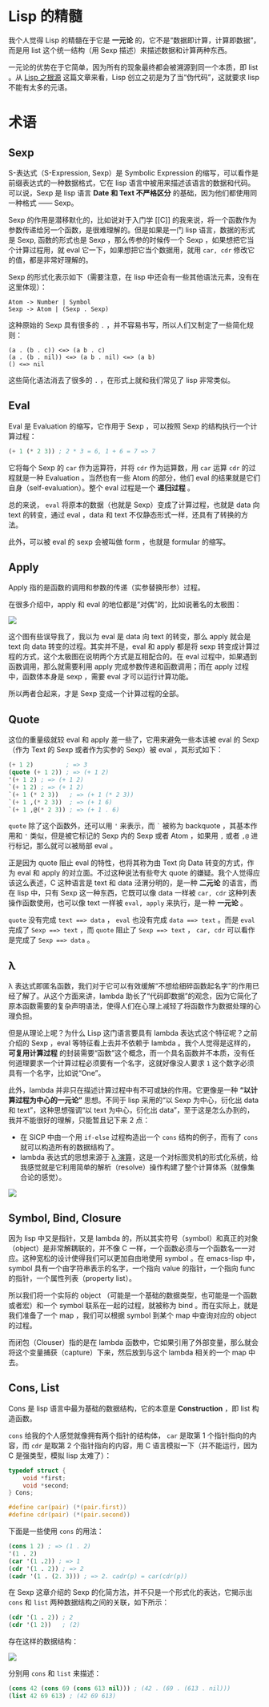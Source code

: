# Lisp 的精髓

我个人觉得 Lisp 的精髓在于它是 **一元论** 的，它不是“数据即计算，计算即数据”，而是用 list 这个统一结构（用 Sexp 描述）来描述数据和计算两种东西。

一元论的优势在于它简单，因为所有的现象最终都会被溯源到同一个本质，即 list 。从 [Lisp 之根源](http://daiyuwen.freeshell.org/gb/rol/roots_of_lisp.html) 这篇文章来看，Lisp 创立之初是为了当“伪代码”，这就要求 lisp 不能有太多的元语。

# 术语

## Sexp

S-表达式（S-Expression, Sexp）是 Symbolic Expression 的缩写，可以看作是前缀表达式的一种数据格式，它在 lisp 语言中被用来描述该语言的数据和代码。可以说，Sexp 是 lisp 语言 **Date 和 Text 不严格区分** 的基础，因为他们都使用同一种格式 —— Sexp。

Sexp 的作用是潜移默化的，比如说对于入门学 [[C]] 的我来说，将一个函数作为参数传递给另一个函数，是很难理解的。但是如果是一门 lisp 语言，数据的形式是 Sexp, 函数的形式也是 Sexp ，那么传参的时候传一个 Sexp ，如果想把它当个计算过程用，就 eval 它一下，如果想把它当个数据用，就用 `car, cdr` 修改它的值，都是非常好理解的。

Sexp 的形式化表示如下（需要注意，在 lisp 中还会有一些其他语法元素，没有在这里体现）：

``` text-mode
Atom -> Number | Symbol
Sexp -> Atom | (Sexp . Sexp)
```

这种原始的 Sexp 具有很多的 `.` ，并不容易书写，所以人们又制定了一些简化规则：

``` text-mode
(a . (b . c)) <=> (a b . c)
(a . (b . nil)) <=> (a b . nil) <=> (a b)
() <=> nil
```

这些简化语法消去了很多的 `.` ，在形式上就和我们常见了 lisp 非常类似。

## Eval

Eval 是 Evaluation 的缩写，它作用于 Sexp ，可以按照 Sexp 的结构执行一个计算过程：

``` commonlisp
(+ 1 (* 2 3)) ; 2 * 3 = 6, 1 + 6 = 7 => 7
```

它将每个 Sexp 的 `car` 作为运算符，并将 `cdr` 作为运算数，用 `car` 运算 `cdr` 的过程就是一种 Evaluation 。当然也有一些 Atom 的部分，他们 eval 的结果就是它们自身（self-evaluation）。整个 eval 过程是一个 **递归过程** 。

总的来说， `eval` 将原本的数据（也就是 Sexp）变成了计算过程，也就是 data 向 text 的转变，通过 eval ，data 和 text 不仅静态形式一样，还具有了转换的方法。

此外，可以被 eval 的 sexp 会被叫做 form ，也就是 formular 的缩写。

## Apply

Apply 指的是函数的调用和参数的传递（实参替换形参）过程。

在很多介绍中，apply 和 eval 的地位都是“对偶”的，比如说著名的太极图：

![](img/2024-04-19_15-38-49_screenshot.png)

这个图有些误导我了，我以为 eval 是 data 向 text 的转变，那么 apply 就会是 text 向 data 转变的过程。其实并不是，eval 和 apply 都是将 sexp 转变成计算过程的方式，这个太极图在说明两个方式是互相配合的。在 eval 过程中，如果遇到函数调用，那么就需要利用 apply 完成参数传递和函数调用；而在 apply 过程中，函数体本身是 sexp ，需要 eval 才可以运行计算功能。

所以两者合起来，才是 Sexp 变成一个计算过程的全部。

## Quote

这位的重量级就较 eval 和 apply 差一些了，它用来避免一些本该被 eval 的 Sexp （作为 Text 的 Sexp 或者作为实参的 Sexp）被 eval ，其形式如下：

``` commonlisp
(+ 1 2)         ; => 3
(quote (+ 1 2)) ; => (+ 1 2)
'(+ 1 2) ; => (+ 1 2)
`(+ 1 2) ; => (+ 1 2)
`(+ 1 (* 2 3))   ; => (+ 1 (* 2 3))
`(+ 1 ,(* 2 3))  ; => (+ 1 6)
`(+ 1 ,@(* 2 3)) ; => (+ 1 . 6)
```

`quote` 除了这个函数外，还可以用 `'` 来表示，而 `` ` `` 被称为 backquote ，其基本作用和 `'` 类似，但是被它标记的 Sexp 内的 Sexp 或者 Atom ，如果用 `,` 或者 `,@` 进行标记，那么就可以被局部 eval 。

正是因为 quote 阻止 eval 的特性，也将其称为由 Text 向 Data 转变的方式，作为 eval 和 apply 的对立面。不过这种说法有些夸大 quote 的嫌疑。我个人觉得应该这么表述，C 这种语言是 text 和 data 泾渭分明的，是一种 **二元论** 的语言，而在 lisp 中，只有 Sexp 这一种东西，它既可以像 data 一样被 `car, cdr` 这种列表操作函数使用，也可以像 text 一样被 `eval, apply` 来执行，是一种 **一元论** 。

`quote` 没有完成 `text ==> data` ， `eval` 也没有完成 `data ==> text` 。而是 `eval` 完成了 `Sexp ==> text` ，而 `quote` 阻止了 `Sexp ==> text` ， `car, cdr` 可以看作是完成了 `Sexp ==> data` 。

## λ

λ 表达式即匿名函数，我们对于它可以有效缓解“不想给细碎函数起名字”的作用已经了解了。从这个方面来讲，lambda 助长了“代码即数据”的观念，因为它简化了原本函数需要的复杂声明语法，使得人们在心理上减轻了将函数作为数据处理的心理负担。

但是从理论上呢？为什么 Lisp 这门语言要具有 lambda 表达式这个特征呢？之前介绍的 Sexp ，eval 等特征看上去并不依赖于 lambda 。我个人觉得是这样的， **可复用计算过程** 的封装需要“函数”这个概念，而一个具名函数并不本质，没有任何道理要求一个计算过程必须要有一个名字，这就好像没人要求 `1` 这个数字必须具有一个名字，比如说“One”。

此外，lambda 并非只在描述计算过程中有不可或缺的作用。它更像是一种 **“以计算过程为中心的一元论”** 思想。不同于 lisp 采用的“以 Sexp 为中心，衍化出 data 和 text”，这种思想强调“以 text 为中心，衍化出 data”，至于这是怎么办到的，我并不能很好的理解，只能暂且记下来 2 点：

- 在 SICP 中由一个用 `if-else` 过程构造出一个 `cons` 结构的例子，而有了 `cons` 就可以构造所有的数据结构了。
- lambda 表达式的思想来源于 [λ 演算](https://zhuanlan.zhihu.com/p/30510749)，这是一个对标图灵机的形式化系统，给我感觉就是它利用简单的解析（resolve）操作构建了整个计算体系（就像集合论的感觉）。

![](img/2024-04-19_18-00-43_screenshot.png)

## Symbol, Bind, Closure

因为 lisp 中又是指针，又是 lambda 的，所以其实符号（symbol）和真正的对象（object）是非常解耦联的，并不像 C 一样，一个函数必须与一个函数名一一对应。这种宽松的设计使得我们可以更加自由地使用 symbol 。在 emacs-lisp 中，symbol 具有一个由字符串表示的名字，一个指向 value 的指针，一个指向 func 的指针，一个属性列表（property list）。

所以我们将一个实际的 object （可能是一个基础的数据类型，也可能是一个函数或者宏）和一个 symbol 联系在一起的过程，就被称为 bind 。而在实际上，就是我们准备了一个 map ，我们可以根据 symbol 到某个 map 中查询对应的 object 的过程。

而闭包（Clouser）指的是在 lambda 函数中，它如果引用了外部变量，那么就会将这个变量捕获（capture）下来，然后放到与这个 lambda 相关的一个 map 中去。

## Cons, List

Cons 是 lisp 语言中最为基础的数据结构，它的本意是 **Construction** ，即 list 构造函数。

`cons` 给我的个人感觉就像拥有两个指针的结构体， `car` 是取第 1 个指针指向的内容，而 `cdr` 是取第 2 个指针指向的内容，用 C 语言模拟一下（并不能运行，因为 C 是强类型，模拟 lisp 太难了）：

``` c
typedef struct {
    void *first;
    void *second;
} Cons;

#define car(pair) (*(pair.first))
#define cdr(pair) (*(pair.second))
```

下面是一些使用 `cons` 的用法：

``` commonlisp
(cons 1 2) ; => (1 . 2)
'(1 . 2)
(car '(1 .2)) ; => 1
(cdr '(1 . 2)) ; => 2
(cadr '(1 . (2. 3))) ; => 2. cadr(p) = car(cdr(p))
```

在 Sexp 这章介绍的 Sexp 的化简方法，并不只是一个形式化的表达，它揭示出 `cons` 和 `list` 两种数据结构之间的关联，如下所示：

``` commonlisp
(cdr '(1 . 2)) ; 2
(cdr '(1 2))   ; (2)
```

存在这样的数据结构：

![](img/2024-04-19_11-51-55_screenshot.png)

分别用 `cons` 和 `list` 来描述：

``` commonlisp
(cons 42 (cons 69 (cons 613 nil))) ; (42 . (69 . (613 . nil)))
(list 42 69 613) ; (42 69 613)
```
